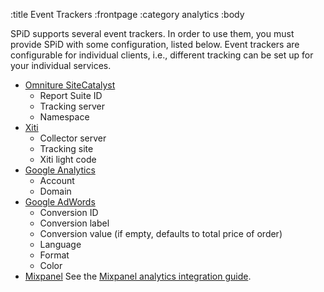 :title Event Trackers
:frontpage
:category analytics
:body

SPiD supports several event trackers. In order to use them, you must provide
SPiD with some configuration, listed below. Event trackers are configurable for
individual clients, i.e., different tracking can be set up for your individual
services.

- [Omniture SiteCatalyst](http://www.adobe.com/products/sitecatalyst.html)
    - Report Suite ID
    - Tracking server
    - Namespace
- [Xiti](http://www.atinternet.com)
    - Collector server
    - Tracking site
    - Xiti light code
- [Google Analytics](http://www.google.com/analytics/)
    - Account
    - Domain
- [Google AdWords](http://adwords.google.com/)
    - Conversion ID
    - Conversion label
    - Conversion value (if empty, defaults to total price of order)
    - Language
    - Format
    - Color
- [Mixpanel](https://mixpanel.com)
    See the [Mixpanel analytics integration guide](/mixpanel/analytics/).
